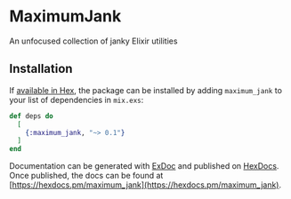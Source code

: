 # MaximumJank

An unfocused collection of janky Elixir utilities

## Installation

If [available in Hex](https://hex.pm/docs/publish), the package can be installed
by adding `maximum_jank` to your list of dependencies in `mix.exs`:

```elixir
def deps do
  [
    {:maximum_jank, "~> 0.1"}
  ]
end
```

Documentation can be generated with [ExDoc](https://github.com/elixir-lang/ex_doc)
and published on [HexDocs](https://hexdocs.pm). Once published, the docs can
be found at [https://hexdocs.pm/maximum_jank](https://hexdocs.pm/maximum_jank).
